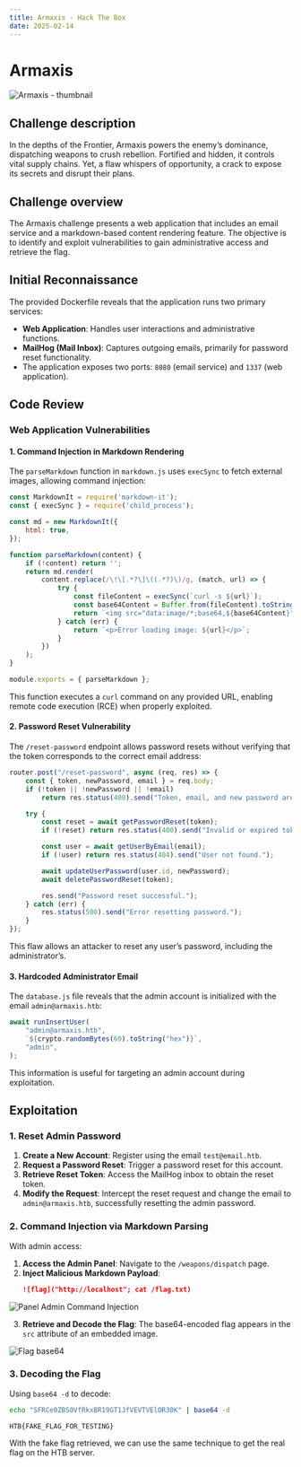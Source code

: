 ```yaml
---
title: Armaxis - Hack The Box
date: 2025-02-14
---
```


<script setup>
    import ChallengeCard from "../../../../../.vitepress/components/ChallengeCard.vue";
</script>

# Armaxis

![Armaxis - thumbnail](/ctf/hack-the-box/challenges/web/armaxis/thumbnail.png)

## Challenge description

In the depths of the Frontier, Armaxis powers the enemy’s dominance, dispatching weapons to crush rebellion. Fortified
and hidden, it controls vital supply chains. Yet, a flaw whispers of opportunity, a crack to expose its secrets and
disrupt their plans.

## Challenge overview

The Armaxis challenge presents a web application that includes an email service and a markdown-based content rendering
feature. The objective is to identify and exploit vulnerabilities to gain administrative access and retrieve the flag.

## Initial Reconnaissance

The provided Dockerfile reveals that the application runs two primary services:

- **Web Application**: Handles user interactions and administrative functions.
- **MailHog (Mail Inbox)**: Captures outgoing emails, primarily for password reset functionality.
- The application exposes two ports: `8080` (email service) and `1337` (web application).

## Code Review

### Web Application Vulnerabilities

#### 1. Command Injection in Markdown Rendering

The `parseMarkdown` function in `markdown.js` uses `execSync` to fetch external images, allowing command injection:

```js
const MarkdownIt = require('markdown-it');
const { execSync } = require('child_process');

const md = new MarkdownIt({
    html: true,
});

function parseMarkdown(content) {
    if (!content) return '';
    return md.render(
        content.replace(/\!\[.*?\]\((.*?)\)/g, (match, url) => {
            try {
                const fileContent = execSync(`curl -s ${url}`);
                const base64Content = Buffer.from(fileContent).toString('base64');
                return `<img src="data:image/*;base64,${base64Content}" alt="Embedded Image">`;
            } catch (err) {
                return `<p>Error loading image: ${url}</p>`;
            }
        })
    );
}

module.exports = { parseMarkdown };
```

This function executes a `curl` command on any provided URL, enabling remote code execution (RCE) when properly
exploited.

#### 2. Password Reset Vulnerability

The `/reset-password` endpoint allows password resets without verifying that the token corresponds to the correct email
address:

```js
router.post("/reset-password", async (req, res) => {
    const { token, newPassword, email } = req.body;
    if (!token || !newPassword || !email)
        return res.status(400).send("Token, email, and new password are required.");

    try {
        const reset = await getPasswordReset(token);
        if (!reset) return res.status(400).send("Invalid or expired token.");

        const user = await getUserByEmail(email);
        if (!user) return res.status(404).send("User not found.");

        await updateUserPassword(user.id, newPassword);
        await deletePasswordReset(token);

        res.send("Password reset successful.");
    } catch (err) {
        res.status(500).send("Error resetting password.");
    }
});
```

This flaw allows an attacker to reset any user’s password, including the administrator’s.

#### 3. Hardcoded Administrator Email

The `database.js` file reveals that the admin account is initialized with the email `admin@armaxis.htb`:

```js
await runInsertUser(
    "admin@armaxis.htb",
    `${crypto.randomBytes(69).toString("hex")}`,
    "admin",
);
```

This information is useful for targeting an admin account during exploitation.

## Exploitation

### 1. Reset Admin Password

1. **Create a New Account**: Register using the email `test@email.htb`.
2. **Request a Password Reset**: Trigger a password reset for this account.
3. **Retrieve Reset Token**: Access the MailHog inbox to obtain the reset token.
4. **Modify the Request**: Intercept the reset request and change the email to `admin@armaxis.htb`, successfully
   resetting the admin password.

### 2. Command Injection via Markdown Parsing

With admin access:

1. **Access the Admin Panel**: Navigate to the `/weapons/dispatch` page.
2. **Inject Malicious Markdown Payload**:
   ```md
   ![flag]("http://localhost"; cat /flag.txt)
   ```

![Panel Admin Command Injection](/ctf/hack-the-box/challenges/web/armaxis/command-injection.png)

3. **Retrieve and Decode the Flag**: The base64-encoded flag appears in the `src` attribute of an embedded image.

![Flag base64](/ctf/hack-the-box/challenges/web/armaxis/base64-flag.png)

### 3. Decoding the Flag

Using `base64 -d` to decode:

```bash
echo "SFRCe0ZBS0VfRkxBR19GT1JfVEVTVElOR30K" | base64 -d
```

```text
HTB{FAKE_FLAG_FOR_TESTING}
```

With the fake flag retrieved, we can use the same technique to get the real flag on the HTB server.

<ChallengeCard
    challengeType="web"
    challengeName="Armaxis"
    htbCardLink="https://www.hackthebox.com/achievement/challenge/585215/845"
/>

